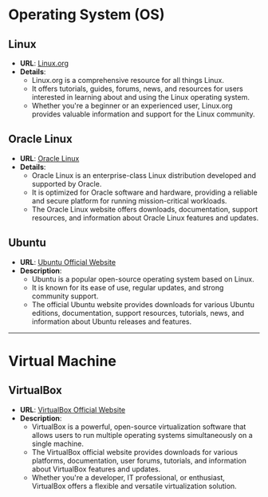 # Operating System (OS)

## **Linux**
  - **URL**: [Linux.org](https://www.linux.org/)
  - **Details**:
    - Linux.org is a comprehensive resource for all things Linux.
    - It offers tutorials, guides, forums, news, and resources for users interested in learning about and using the Linux operating system.
    - Whether you're a beginner or an experienced user, Linux.org provides valuable information and support for the Linux community.

## **Oracle Linux**
  - **URL**: [Oracle Linux](https://www.oracle.com/my/linux/)
  - **Details**:
    - Oracle Linux is an enterprise-class Linux distribution developed and supported by Oracle.
    - It is optimized for Oracle software and hardware, providing a reliable and secure platform for running mission-critical workloads.
    - The Oracle Linux website offers downloads, documentation, support resources, and information about Oracle Linux features and updates.

## **Ubuntu**
  - **URL**: [Ubuntu Official Website](https://ubuntu.com/)
  - **Description**:
    - Ubuntu is a popular open-source operating system based on Linux.
    - It is known for its ease of use, regular updates, and strong community support.
    - The official Ubuntu website provides downloads for various Ubuntu editions, documentation, support resources, tutorials, news, and information about Ubuntu releases and features.

---

# Virtual Machine

## **VirtualBox**
  - **URL**: [VirtualBox Official Website](https://www.virtualbox.org/)
  - **Description**:
    - VirtualBox is a powerful, open-source virtualization software that allows users to run multiple operating systems simultaneously on a single machine.
    - The VirtualBox official website provides downloads for various platforms, documentation, user forums, tutorials, and information about VirtualBox features and updates.
    - Whether you're a developer, IT professional, or enthusiast, VirtualBox offers a flexible and versatile virtualization solution.
